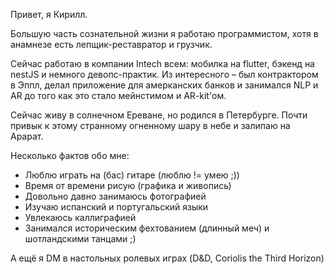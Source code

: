 Привет, я Кирилл.

Большую часть сознательной жизни я работаю программистом, хотя в анамнезе есть лепщик-реставратор и грузчик. 

Сейчас работаю в компании Intech всем: мобилка на flutter, бэкенд на nestJS и немного девопс-практик. Из интересного – был контрактором в Эппл, делал приложение для амерканских банков и занимался NLP и AR до того как это стало мейнстимом и AR-kit'ом.

Сейчас живу в солнечном Ереване, но родился в Петербурге. Почти привык к этому странному огненному шару в небе и залипаю на Арарат.

Несколько фактов обо мне:
- Люблю играть на (бас) гитаре (люблю != умею ;))
- Время от времени рисую (графика и живопись)
- Довольно давно занимаюсь фотографией
- Изучаю испанский и португальский языки
- Увлекаюсь каллиграфией
- Занимался историческим фехтованием (длинный меч) и шотландскими танцами ;)

А ещё я DM в настольных ролевых играх (D&D, Coriolis the Third Horizon)
